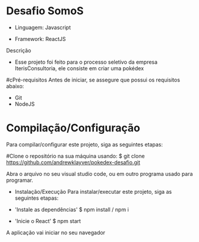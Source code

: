 
# Desafio SomoS
- Linguagem: Javascript

- Framework: ReactJS

Descrição
- Esse projeto foi feito para o processo seletivo da empresa IterisConsultoria, ele consiste em criar uma pokédex

#cPré-requisitos
 Antes de iniciar, se assegure que possui os requisitos abaixo:

- Git
- NodeJS

# Compilação/Configuração
Para compilar/configurar este projeto, siga as seguintes etapas:

#Clone o repositório na sua máquina usando: 
$ git clone https://github.com/andrewklayver/pokedex-desafio.git


Abra o arquivo no seu visual studio code, ou em outro programa usado para programar.

- Instalação/Execução
Para instalar/executar este projeto, siga as seguintes etapas:

- 'Instale as dependências'
$ npm install / npm i

- 'Inicie o React'
$ npm start

A aplicação vai iniciar no seu navegador

